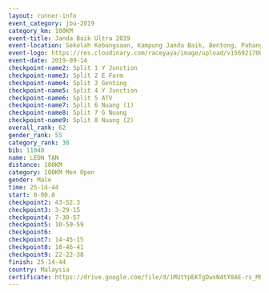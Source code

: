 ```yaml
---
layout: runner-info 
event_category: jbu-2019 
category_km: 100KM 
event-title: Janda Baik Ultra 2019  
event-location: Sekolah Kebangsaan, Kampung Janda Baik, Bentong, Pahang, Malaysia 
event-logo: https://res.cloudinary.com/raceyaya/image/upload/v1569217009/logo/janda-baik_vch1pc.jpg 
event-date: 2019-09-14 
checkpoint-name2: Split 1 Y Junction 
checkpoint-name3: Split 2 E Farm 
checkpoint-name4: Split 3 Genting 
checkpoint-name5: Split 4 Y Junction 
checkpoint-name6: Split 5 ATV 
checkpoint-name7: Split 6 Nuang (1) 
checkpoint-name8: Split 7 G Nuang 
checkpoint-name9: Split 8 Nuang (2) 
overall_rank: 62
gender_rank: 55
category_rank: 30
bib: 11040
name: LEON TAN
distance: 100KM
category: 100KM Men Open
gender: Male
time: 25-14-44
start: 0-00.0
checkpoint2: 43-52.3
checkpoint3: 3-29-15
checkpoint4: 7-30-57
checkpoint5: 10-50-59
checkpoint6: 
checkpoint7: 14-45-15
checkpoint8: 18-46-41
checkpoint9: 22-22-38
finish: 25-14-44
country: Malaysia
certificate: https://drive.google.com/file/d/1MUtYpEKTgDwxN4tY8AE-rs_MPGsV7YkI/view?usp=sharing
---
```

